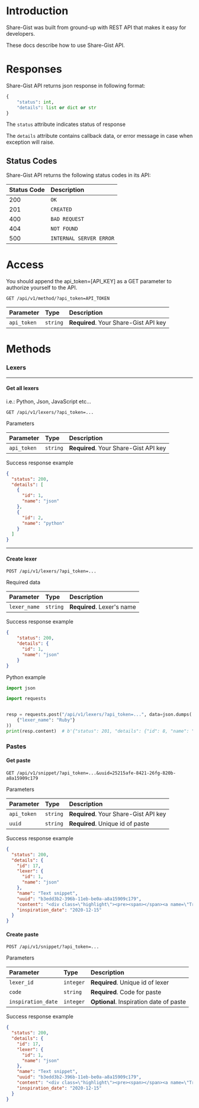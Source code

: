 # Introduction
Share-Gist was built from ground-up with REST API that makes it easy for developers.

These docs describe how to use Share-Gist API. 

# Responses
Share-Gist API returns json response in following format:
```python
{
    "status": int,
    "details": list or dict or str
}
```
The `status` attribute indicates status of response

The `details` attribute contains callback data, or error message in case when exception will raise.


## Status Codes

Share-Gist API returns the following status codes in its API:

| Status Code | Description |
| :--- | :--- |
| 200 | `OK` |
| 201 | `CREATED` |
| 400 | `BAD REQUEST` |
| 404 | `NOT FOUND` |
| 500 | `INTERNAL SERVER ERROR` |


# Access
You should append the api_token=[API_KEY] as a GET parameter to authorize yourself to the API. 

```http
GET /api/v1/method/?api_token=API_TOKEN
```
| Parameter | Type | Description |
| :--- | :--- | :--- |
| `api_token` | `string` | **Required**. Your Share-Gist API key |


# Methods
### Lexers
<hr>

#### Get all lexers 
i.e.: Python, Json, JavaScript etc...

```http
GET /api/v1/lexers/?api_token=...
```
Parameters

| Parameter | Type | Description |
| :--- | :--- | :--- |
| `api_token` | `string` | **Required**. Your Share-Gist API key |

Success response example

```json
{
  "status": 200,
  "details": [
    {
      "id": 1,
      "name": "json"
    },
    {
      "id": 2,
      "name": "python"
    }
  ]
}
```
<hr>

#### Create lexer
```http
POST /api/v1/lexers/?api_token=...
```

Required data

| Parameter | Type | Description |
| :--- | :--- | :--- |
| `lexer_name` | `string` | **Required**. Lexer's name |

Success response example

```json
{
    "status": 200,
    "details": {
      "id": 1,
      "name": "json"
    }
}
```

Python example
```python
import json

import requests


resp = requests.post("/api/v1/lexers/?api_token=...", data=json.dumps(
    {"lexer_name": "Ruby"}
))
print(resp.content)  # b'{"status": 201, "details": {"id": 8, "name": "Ruby"}}'
```

### Pastes
#### Get paste 

```http
GET /api/v1/snippet/?api_token=...&uuid=25215afe-8421-26fg-820b-a8a15909c179
```

Parameters

| Parameter | Type | Description |
| :--- | :--- | :--- |
| `api_token` | `string` | **Required**. Your Share-Gist API key |
| `uuid` | `string` | **Required**. Unique id of paste |


Success response example

```json
{
  "status": 200,
  "details": {
    "id": 17,
    "lexer": {
      "id": 1,
      "name": "json"
    },
    "name": "Text snippet",
    "uuid": "b3edd3b2-396b-11eb-be0a-a8a15909c179",
    "content": "<div class=\"highlight\"><pre><span></span><a name=\"True-1\"></a><span class=\"err\">print(&#39;HELLO,</span> <span class=\"err\">WORLD!&#39;)</span>\n</pre></div>\n",
    "inspiration_date": "2020-12-15"
  }
}
```

#### Create paste

```http
POST /api/v1/snippet/?api_token=...
```

Parameters

| Parameter | Type | Description |
| :--- | :--- | :--- |
| `lexer_id` | `integer` | **Required**. Unique id of lexer |
| `code` | `string` | **Required**. Code for paste |
| `inspiration_date` | `integer` | **Optional**. Inspiration date of paste |


Success response example

```json
{
  "status": 200,
  "details": {
    "id": 17,
    "lexer": {
      "id": 1,
      "name": "json"
    },
    "name": "Text snippet",
    "uuid": "b3edd3b2-396b-11eb-be0a-a8a15909c179",
    "content": "<div class=\"highlight\"><pre><span></span><a name=\"True-1\"></a><span class=\"err\">print(&#39;HELLO,</span> <span class=\"err\">WORLD!&#39;)</span>\n</pre></div>\n",
    "inspiration_date": "2020-12-15"
  }
}
```